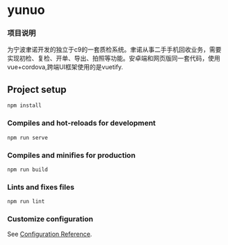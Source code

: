 # yunuo
### 项目说明
为宁波聿诺开发的独立于c9的一套质检系统。聿诺从事二手手机回收业务，需要实现初检、复检、开单、导出、拍照等功能。安卓端和网页版同一套代码，使用vue+cordova,跨端UI框架使用的是vuetify.
## Project setup
```
npm install
```

### Compiles and hot-reloads for development
```
npm run serve
```

### Compiles and minifies for production
```
npm run build
```

### Lints and fixes files
```
npm run lint
```

### Customize configuration
See [Configuration Reference](https://cli.vuejs.org/config/).
